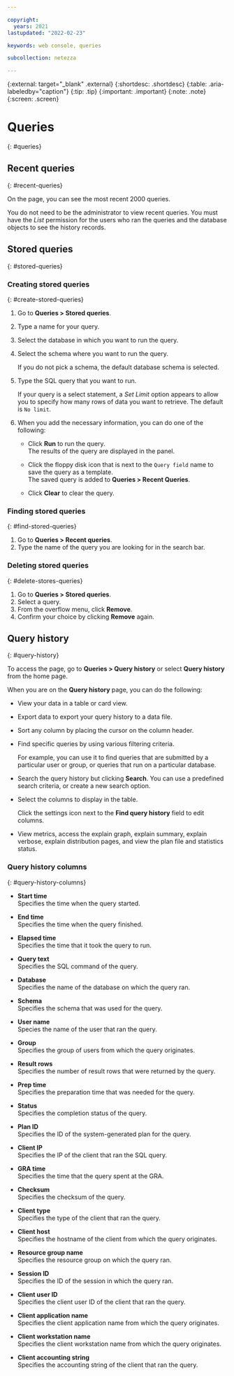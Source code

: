 ```yaml
---

copyright:
  years: 2021
lastupdated: "2022-02-23"

keywords: web console, queries

subcollection: netezza

---
```


{:external: target="_blank" .external}
{:shortdesc: .shortdesc}
{:table: .aria-labeledby="caption"}
{:tip: .tip}
{:important: .important}
{:note: .note}
{:screen: .screen}

# Queries
{: #queries}

## Recent queries
{: #recent-queries}

On the page, you can see the most recent 2000 queries.

You do not need to be the administrator to view recent queries. You must have the *List* permission for the users who ran the queries and the database objects to see the history records.

## Stored queries
{: #stored-queries}

### Creating stored queries
{: #create-stored-queries}

1. Go to **Queries > Stored queries**.
1. Type a name for your query.
1. Select the database in which you want to run the query.
1. Select the schema where you want to run the query.

   If you do not pick a schema, the default database schema is selected.

1. Type the SQL query that you want to run.

   If your query is a select statement, a *Set Limit* option appears to allow you to specify how many rows of data you want to retrieve. The default is `No limit`.

1. When you add the necessary information, you can do one of the following:

    - Click **Run** to run the query.  
      The results of the query are displayed in the panel.

    - Click the floppy disk icon that is next to the `Query field` name to save the query as a template.  
      The saved query is added to **Queries > Recent Queries**.

    - Click **Clear** to clear the query.

### Finding stored queries
{: #find-stored-queries}

1. Go to **Queries > Recent queries**.
1. Type the name of the query you are looking for in the search bar.

### Deleting stored queries
{: #delete-stores-queries}

1. Go to **Queries > Stored queries**.
1. Select a query.
1. From the overflow menu, click **Remove**.
1. Confirm your choice by clicking **Remove** again.

## Query history
{: #query-history}

To access the page, go to **Queries > Query history** or select **Query history** from the home page.

When you are on the **Query history** page, you can do the following:

- View your data in a table or card view.
- Export data to export your query history to a data file.
- Sort any column by placing the cursor on the column header.
- Find specific queries by using various filtering criteria.

  For example, you can use it to find queries that are submitted by a particular user or group, or queries that run on a particular database.

- Search the query history but clicking **Search**.
  You can use a predefined search criteria, or create a new search option.

- Select the columns to display in the table.

  Click the settings icon next to the **Find query history** field to edit columns.

- View metrics, access the explain graph, explain summary, explain verbose, explain distribution pages, and view the plan file and statistics status.

### Query history columns
{: #query-history-columns}

- **Start time**  
    Specifies the time when the query started.

- **End time**  
    Specifies the time when the query finished.

- **Elapsed time**  
    Specifies the time that it took the query to run.

- **Query text**  
    Specifies the SQL command of the query.

- **Database**  
    Specifies the name of the database on which the query ran.

- **Schema**  
    Specifies the schema that was used for the query.

- **User name**  
    Species the name of the user that ran the query.

- **Group**  
    Specifies the group of users from which the query originates.

- **Result rows**  
    Specifies the number of result rows that were returned by the query.

- **Prep time**  
    Specifies the preparation time that was needed for the query.

- **Status**  
    Specifies the completion status of the query.

- **Plan ID**  
    Specifies the ID of the system-generated plan for the query.

- **Client IP**  
    Specifies the IP of the client that ran the SQL query.

- **GRA time**  
    Specifies the time that the query spent at the GRA.

- **Checksum**  
    Specifies the checksum of the query.

- **Client type**  
    Specifies the type of the client that ran the query.

- **Client host**  
    Specifies the hostname of the client from which the query originates.

- **Resource group name**  
    Specifies the resource group on which the query ran.

- **Session ID**  
    Specifies the ID of the session in which the query ran.

- **Client user ID**  
    Specifies the client user ID of the client that ran the query.

- **Client application name**  
    Specifies the client application name from which the query originates.

- **Client workstation name**  
    Specifies the client workstation name from which the query originates.

- **Client accounting string**  
    Specifies the accounting string of the client that ran the query.
